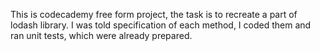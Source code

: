This is codecademy free form project, the task is to recreate a part of lodash library. I was told specification of each method, I coded them and ran unit tests, which were already prepared.
